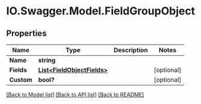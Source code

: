 # IO.Swagger.Model.FieldGroupObject
## Properties

Name | Type | Description | Notes
------------ | ------------- | ------------- | -------------
**Name** | **string** |  | 
**Fields** | [**List&lt;FieldObjectFields&gt;**](FieldObjectFields.md) |  | [optional] 
**Custom** | **bool?** |  | [optional] 

[[Back to Model list]](../README.md#documentation-for-models) [[Back to API list]](../README.md#documentation-for-api-endpoints) [[Back to README]](../README.md)

